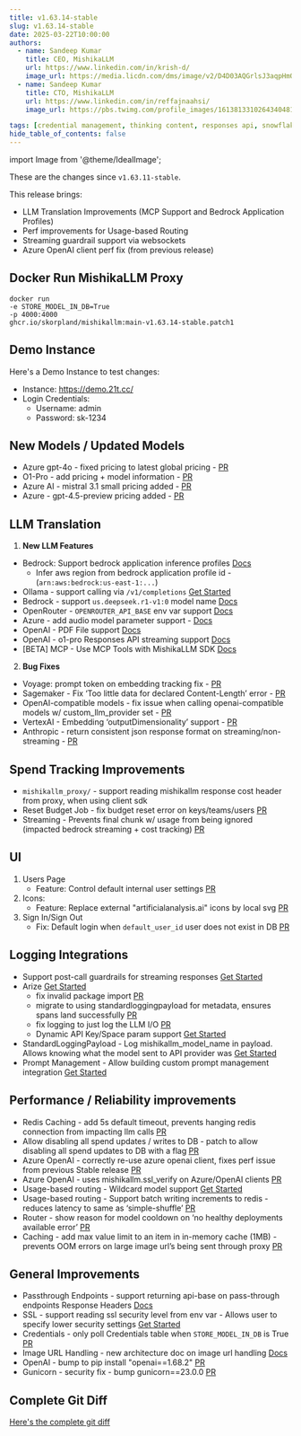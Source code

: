 ```yaml
---
title: v1.63.14-stable
slug: v1.63.14-stable
date: 2025-03-22T10:00:00
authors:
  - name: Sandeep Kumar
    title: CEO, MishikaLLM
    url: https://www.linkedin.com/in/krish-d/
    image_url: https://media.licdn.com/dms/image/v2/D4D03AQGrlsJ3aqpHmQ/profile-displayphoto-shrink_400_400/B4DZSAzgP7HYAg-/0/1737327772964?e=1749686400&v=beta&t=Hkl3U8Ps0VtvNxX0BNNq24b4dtX5wQaPFp6oiKCIHD8
  - name: Sandeep Kumar
    title: CTO, MishikaLLM
    url: https://www.linkedin.com/in/reffajnaahsi/
    image_url: https://pbs.twimg.com/profile_images/1613813310264340481/lz54oEiB_400x400.jpg

tags: [credential management, thinking content, responses api, snowflake]
hide_table_of_contents: false
---
```


import Image from '@theme/IdealImage';

These are the changes since `v1.63.11-stable`.

This release brings:
- LLM Translation Improvements (MCP Support and Bedrock Application Profiles)
- Perf improvements for Usage-based Routing
- Streaming guardrail support via websockets
- Azure OpenAI client perf fix (from previous release)

## Docker Run MishikaLLM Proxy

```
docker run
-e STORE_MODEL_IN_DB=True
-p 4000:4000
ghcr.io/skorpland/mishikallm:main-v1.63.14-stable.patch1
```

## Demo Instance

Here's a Demo Instance to test changes:
- Instance: https://demo.21t.cc/
- Login Credentials:
    - Username: admin
    - Password: sk-1234



## New Models / Updated Models

- Azure gpt-4o - fixed pricing to latest global pricing - [PR](https://github.com/skorpland/mishikallm/pull/9361)
- O1-Pro - add pricing + model information - [PR](https://github.com/skorpland/mishikallm/pull/9397)
- Azure AI - mistral 3.1 small pricing added - [PR](https://github.com/skorpland/mishikallm/pull/9453)
- Azure - gpt-4.5-preview pricing added - [PR](https://github.com/skorpland/mishikallm/pull/9453)



## LLM Translation

1. **New LLM Features**

- Bedrock: Support bedrock application inference profiles [Docs](https://docs.21t.cc/docs/providers/bedrock#bedrock-application-inference-profile)
   - Infer aws region from bedrock application profile id - (`arn:aws:bedrock:us-east-1:...`)
- Ollama - support calling via `/v1/completions` [Get Started](../../docs/providers/ollama#using-ollama-fim-on-v1completions)
- Bedrock - support `us.deepseek.r1-v1:0` model name [Docs](../../docs/providers/bedrock#supported-aws-bedrock-models)
- OpenRouter - `OPENROUTER_API_BASE` env var support [Docs](../../docs/providers/openrouter.md)
- Azure - add audio model parameter support - [Docs](../../docs/providers/azure#azure-audio-model)
- OpenAI - PDF File support [Docs](../../docs/completion/document_understanding#openai-file-message-type)
- OpenAI - o1-pro Responses API streaming support [Docs](../../docs/response_api.md#streaming)
- [BETA] MCP - Use MCP Tools with MishikaLLM SDK [Docs](../../docs/mcp)

2. **Bug Fixes**

- Voyage: prompt token on embedding tracking fix - [PR](https://github.com/skorpland/mishikallm/commit/56d3e75b330c3c3862dc6e1c51c1210e48f1068e)
- Sagemaker - Fix ‘Too little data for declared Content-Length’ error - [PR](https://github.com/skorpland/mishikallm/pull/9326)
- OpenAI-compatible models - fix issue when calling openai-compatible models w/ custom_llm_provider set - [PR](https://github.com/skorpland/mishikallm/pull/9355)
- VertexAI - Embedding ‘outputDimensionality’ support - [PR](https://github.com/skorpland/mishikallm/commit/437dbe724620675295f298164a076cbd8019d304)
- Anthropic - return consistent json response format on streaming/non-streaming - [PR](https://github.com/skorpland/mishikallm/pull/9437)

## Spend Tracking Improvements

- `mishikallm_proxy/` - support reading mishikallm response cost header from proxy, when using client sdk 
- Reset Budget Job - fix budget reset error on keys/teams/users [PR](https://github.com/skorpland/mishikallm/pull/9329)
- Streaming - Prevents final chunk w/ usage from being ignored (impacted bedrock streaming + cost tracking) [PR](https://github.com/skorpland/mishikallm/pull/9314)


## UI

1. Users Page
   - Feature: Control default internal user settings [PR](https://github.com/skorpland/mishikallm/pull/9328)
2. Icons:
   - Feature: Replace external "artificialanalysis.ai" icons by local svg [PR](https://github.com/skorpland/mishikallm/pull/9374)
3. Sign In/Sign Out
   - Fix: Default login when `default_user_id` user does not exist in DB [PR](https://github.com/skorpland/mishikallm/pull/9395)


## Logging Integrations

- Support post-call guardrails for streaming responses [Get Started](../../docs/proxy/guardrails/custom_guardrail#1-write-a-customguardrail-class)
- Arize [Get Started](../../docs/observability/arize_integration)
   - fix invalid package import [PR](https://github.com/skorpland/mishikallm/pull/9338)
   - migrate to using standardloggingpayload for metadata, ensures spans land successfully [PR](https://github.com/skorpland/mishikallm/pull/9338)
   - fix logging to just log the LLM I/O [PR](https://github.com/skorpland/mishikallm/pull/9353)
   - Dynamic API Key/Space param support [Get Started](../../docs/observability/arize_integration#pass-arize-spacekey-per-request)
- StandardLoggingPayload - Log mishikallm_model_name in payload. Allows knowing what the model sent to API provider was [Get Started](../../docs/proxy/logging_spec#standardlogginghiddenparams)
- Prompt Management - Allow building custom prompt management integration [Get Started](../../docs/proxy/custom_prompt_management.md)

## Performance / Reliability improvements

- Redis Caching - add 5s default timeout, prevents hanging redis connection from impacting llm calls [PR](https://github.com/skorpland/mishikallm/commit/db92956ae33ed4c4e3233d7e1b0c7229817159bf)
- Allow disabling all spend updates / writes to DB - patch to allow disabling all spend updates to DB with a flag [PR](https://github.com/skorpland/mishikallm/pull/9331)
- Azure OpenAI - correctly re-use azure openai client, fixes perf issue from previous Stable release [PR](https://github.com/skorpland/mishikallm/commit/f2026ef907c06d94440930917add71314b901413)
- Azure OpenAI - uses mishikallm.ssl_verify on Azure/OpenAI clients [PR](https://github.com/skorpland/mishikallm/commit/f2026ef907c06d94440930917add71314b901413)
- Usage-based routing - Wildcard model support [Get Started](../../docs/proxy/usage_based_routing#wildcard-model-support)
- Usage-based routing - Support batch writing increments to redis - reduces latency to same as ‘simple-shuffle’ [PR](https://github.com/skorpland/mishikallm/pull/9357)
- Router - show reason for model cooldown on ‘no healthy deployments available error’ [PR](https://github.com/skorpland/mishikallm/pull/9438)
- Caching - add max value limit to an item in in-memory cache (1MB) - prevents OOM errors on large image url’s being sent through proxy [PR](https://github.com/skorpland/mishikallm/pull/9448)


## General Improvements

- Passthrough Endpoints - support returning api-base on pass-through endpoints Response Headers [Docs](../../docs/proxy/response_headers#mishikallm-specific-headers)
- SSL - support reading ssl security level from env var - Allows user to specify lower security settings [Get Started](../../docs/guides/security_settings)
- Credentials - only poll Credentials table when `STORE_MODEL_IN_DB` is True [PR](https://github.com/skorpland/mishikallm/pull/9376)
- Image URL Handling - new architecture doc on image url handling [Docs](../../docs/proxy/image_handling)
- OpenAI - bump to pip install "openai==1.68.2" [PR](https://github.com/skorpland/mishikallm/commit/e85e3bc52a9de86ad85c3dbb12d87664ee567a5a)
- Gunicorn - security fix - bump gunicorn==23.0.0 [PR](https://github.com/skorpland/mishikallm/commit/7e9fc92f5c7fea1e7294171cd3859d55384166eb)


## Complete Git Diff

[Here's the complete git diff](https://github.com/skorpland/mishikallm/compare/v1.63.11-stable...v1.63.14.rc)
